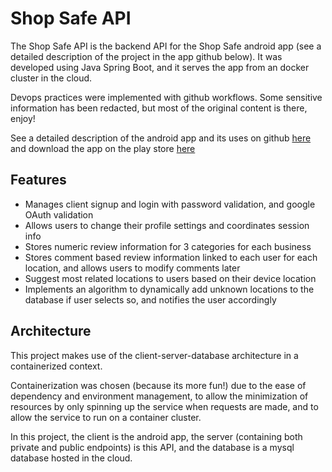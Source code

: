 # Shop Safe API

The Shop Safe API is the backend API for the Shop Safe android app (see a detailed description of the project in the app github below). It was developed using Java Spring Boot, and it serves the app from an docker cluster in the cloud. 

Devops practices were implemented with github workflows. Some sensitive information has been redacted, but most of the original content is there, enjoy!

See a detailed description of the android app and its uses on github [here](https://github.com/navn24/ShopSafe_AndroidApp_Public) and download the app on the play store [here](https://play.google.com/store/apps/details?id=com.navn.safeshop)

## Features
- Manages client signup and login with password validation, and google OAuth validation
- Allows users to change their profile settings and coordinates session info
- Stores numeric review information for 3 categories for each business 
- Stores comment based review information linked to each user for each location, and allows users to modify comments later
- Suggest most related locations to users based on their device location
- Implements an algorithm to dynamically add unknown locations to the database if user selects so, and notifies the user accordingly

## Architecture
This project makes use of the client-server-database architecture in a containerized context. 

Containerization was chosen (because its more fun!) due to the ease of dependency and environment management, to allow the minimization of resources by only spinning up the service when requests are made, and to allow the service to run on a container cluster. 

In this project, the client is the android app, the server (containing both private and public endpoints) is this API, and the database is a mysql database hosted in the cloud. 
